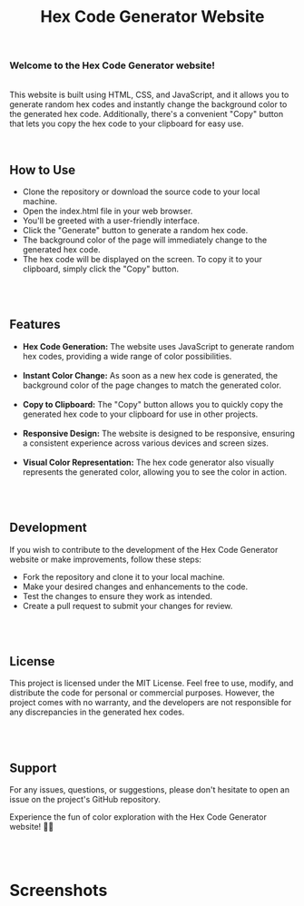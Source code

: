 <h1 align="center">Hex Code Generator Website</h1> 
<br>
<p> <h3>Welcome to the Hex Code Generator website!</h3>  
 <br> This website is built using HTML, CSS, and JavaScript, and it allows you to generate random hex codes and instantly change the background color to the generated hex code. Additionally, there's a convenient "Copy" button that lets you copy the hex code to your clipboard for easy use.</p>
<br>

## How to Use
<ul>
  <li>Clone the repository or download the source code to your local machine.</li>
  <li>Open the index.html file in your web browser.</li>
  <li>You'll be greeted with a user-friendly interface.</li>
  <li>Click the "Generate" button to generate a random hex code.</li>
  <li>The background color of the page will immediately change to the generated hex code.</li>
  <li>The hex code will be displayed on the screen. To copy it to your clipboard, simply click the "Copy" button.</li>
</ul>
<br>
<br>

## Features
<ul>
  <li><b>Hex Code Generation:</b>  
 The website uses JavaScript to generate random hex codes, providing a wide range of color possibilities.</li>
 <br>
  <li><b> Instant Color Change:</b>
 As soon as a new hex code is generated, the background color of the page changes to match the generated color.</li><br>
  <li><b>Copy to Clipboard:</b>
 The "Copy" button allows you to quickly copy the generated hex code to your clipboard for use in other projects.</li><br>
  <li><b>Responsive Design:</b>
 The website is designed to be responsive, ensuring a consistent experience across various devices and screen sizes.</li><br>
  <li><b>Visual Color Representation:</b>
 The hex code generator also visually represents the generated color, allowing you to see the color in action.</li><br>
</ul>
<br>

## Development
<p>If you wish to contribute to the development of the Hex Code Generator website or make improvements, follow these steps:</p>
<ul>
 <li>Fork the repository and clone it to your local machine.</li>
 <li>Make your desired changes and enhancements to the code.</li>
 <li>Test the changes to ensure they work as intended.</li>
 <li>Create a pull request to submit your changes for review.</li>
</ul>
<br>
<br>

## License
<p>This project is licensed under the MIT License. Feel free to use, modify, and distribute the code for personal or commercial purposes. However, the project comes with no warranty, and the developers are not responsible for any discrepancies in the generated hex codes.</p>
<br>
<br>

## Support
<p>For any issues, questions, or suggestions, please don't hesitate to open an issue on the project's GitHub repository.<br>

Experience the fun of color exploration with the Hex Code Generator website! 🎨🌈</p>
<br>
<br>

# Screenshots

